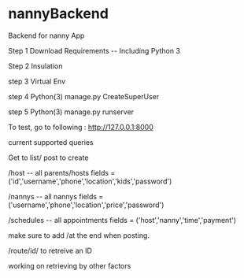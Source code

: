 # nannyBackend
Backend for nanny App

Step 1 Download Requirements -- Including Python 3

Step 2 Insulation

step 3 Virtual Env 

step 4 Python(3) manage.py CreateSuperUser

step 5 Python(3) manage.py runserver

To test, go to following : http://127.0.0.1:8000

current supported queries

Get to list/ post to create

/host -- all parents/hosts fields = ('id','username','phone','location','kids','password')

/nannys -- all nannys fields = ('username','phone','location','price','password')

/schedules -- all appointments fields = ('host','nanny','time','payment')

make sure to add /at the end when posting. 

/route/id/ to retreive an ID

working on retrieving by other factors


